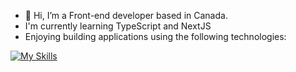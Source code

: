 - 👋 Hi, I’m a Front-end developer based in Canada. 
- I'm currently learning TypeScript and NextJS 
- Enjoying building applications using the following technologies:

[![My Skills](https://skillicons.dev/icons?i=js,html,css,express,git,github,nextjs,postman,mongodb,nodejs,react,redux,tailwind,vscode)](https://skillicons.dev)
